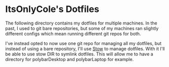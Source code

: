 # ItsOnlyCole's Dotfiles
The following directory contains my dotfiles for multiple machines. In the past, I used to git bare repositories, but some of my machines ran slightly different configs which mean running different git repos for both.

I've instead opted to now use one git repo for managing all my dotfiles, but instead of using a bare repository, I'll use [Stow](https://www.gnu.org/software/stow/) to manage dotfiles. With it I'll be able to use stow DIR to symlink dotfiles. This will allow me to have a directory for polybarDesktop and polybarLaptop for example.
